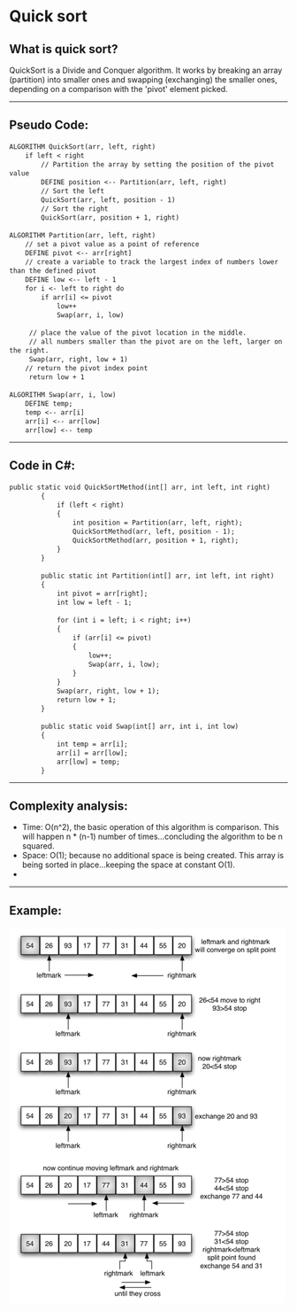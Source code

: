 # Quick sort
## What is quick sort?
QuickSort is a Divide and Conquer algorithm. It works by breaking an array (partition) into smaller ones and swapping (exchanging) the smaller ones, depending on a comparison with the 'pivot' element picked.

---

## Pseudo Code:
```
ALGORITHM QuickSort(arr, left, right)
    if left < right
        // Partition the array by setting the position of the pivot value
        DEFINE position <-- Partition(arr, left, right)
        // Sort the left
        QuickSort(arr, left, position - 1)
        // Sort the right
        QuickSort(arr, position + 1, right)

ALGORITHM Partition(arr, left, right)
    // set a pivot value as a point of reference
    DEFINE pivot <-- arr[right]
    // create a variable to track the largest index of numbers lower than the defined pivot
    DEFINE low <-- left - 1
    for i <- left to right do
        if arr[i] <= pivot
            low++
            Swap(arr, i, low)

     // place the value of the pivot location in the middle.
     // all numbers smaller than the pivot are on the left, larger on the right.
     Swap(arr, right, low + 1)
    // return the pivot index point
     return low + 1

ALGORITHM Swap(arr, i, low)
    DEFINE temp;
    temp <-- arr[i]
    arr[i] <-- arr[low]
    arr[low] <-- temp
```

---

## Code in C#:
```
public static void QuickSortMethod(int[] arr, int left, int right)
        {
            if (left < right)
            {
                int position = Partition(arr, left, right);
                QuickSortMethod(arr, left, position - 1);
                QuickSortMethod(arr, position + 1, right);
            }
        }

        public static int Partition(int[] arr, int left, int right)
        {
            int pivot = arr[right];
            int low = left - 1;

            for (int i = left; i < right; i++)
            {
                if (arr[i] <= pivot)
                {
                    low++;
                    Swap(arr, i, low);
                }
            }
            Swap(arr, right, low + 1);
            return low + 1;
        }

        public static void Swap(int[] arr, int i, int low)
        {
            int temp = arr[i];
            arr[i] = arr[low];
            arr[low] = temp;
        }
```

---

## Complexity analysis:
+ Time: O(n^2), the basic operation of this algorithm is comparison. This will happen n * (n-1) number of times…concluding the algorithm to be n squared.
+ Space: O(1); because no additional space is being created. This array is being sorted in place…keeping the space at constant O(1).
+ 
---
## Example:

![quick-sort](quick-sort.png)




